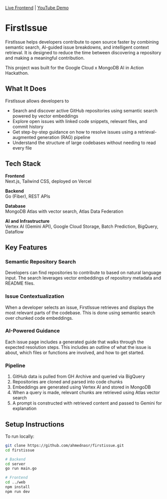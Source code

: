 [Live Frontend](https://firstissue.ai) | [YouTube Demo](https://youtu.be/demo-placeholder)

# FirstIssue

FirstIssue helps developers contribute to open source faster by combining semantic search, AI-guided issue breakdowns, and intelligent context retrieval. It is designed to reduce the time between discovering a repository and making a meaningful contribution.

This project was built for the Google Cloud x MongoDB AI in Action Hackathon.

## What It Does

FirstIssue allows developers to

* Search and discover active GitHub repositories using semantic search powered by vector embeddings
* Explore open issues with linked code snippets, relevant files, and commit history
* Get step-by-step guidance on how to resolve issues using a retrieval-augmented generation (RAG) pipeline
* Understand the structure of large codebases without needing to read every file

## Tech Stack

**Frontend**  
Next.js, Tailwind CSS, deployed on Vercel

**Backend**  
Go (Fiber), REST APIs

**Database**  
MongoDB Atlas with vector search, Atlas Data Federation

**AI and Infrastructure**  
Vertex AI (Gemini API), Google Cloud Storage, Batch Prediction, BigQuery, Dataflow

## Key Features

### Semantic Repository Search

Developers can find repositories to contribute to based on natural language input. The search leverages vector embeddings of repository metadata and README files.

### Issue Contextualization

When a developer selects an issue, FirstIssue retrieves and displays the most relevant parts of the codebase. This is done using semantic search over chunked code embeddings.

### AI-Powered Guidance

Each issue page includes a generated guide that walks through the expected resolution steps. This includes an outline of what the issue is about, which files or functions are involved, and how to get started.

### Pipeline

1. GitHub data is pulled from GH Archive and queried via BigQuery
2. Repositories are cloned and parsed into code chunks
3. Embeddings are generated using Vertex AI and stored in MongoDB
4. When a query is made, relevant chunks are retrieved using Atlas vector search
5. A prompt is constructed with retrieved content and passed to Gemini for explanation

## Setup Instructions

To run locally:

```bash
git clone https://github.com/ahmednasr/firstissue.git
cd firstissue

# Backend
cd server
go run main.go

# Frontend
cd ../web
npm install
npm run dev